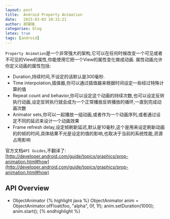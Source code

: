 ```yaml
---
layout: post
title:  Android Property Animation
date:   2015-03-03 10:31:21
author: 郝锡强
categories: blog
letex: true
tags: [android]
---
```

`Property Animation`是一个非常强大的架构,它可以在任何时候改变一个可见或者不可见的View的属性,你能使用它把一个View的属性变化做成动画.
属性动画允许你定义动画的属性包括:

* Duration,持续时间,不设定的话默认是300毫秒.
* Time interpolation,插值器,你可以通过插值器来根据时间设定一些经过特殊计算的值
* Repeat count and behavior,你可以设定这个动画的持续次数,也可以设定反转执行动画,设定反转执行就会成为一个正常播放反转播放的循环,一直到完成动画次数
* Animator sets,你可以一起播放一组动画,或者作为一个动画序列,或者通过设定不同的延迟来设计一个动画效果
* Frame refresh delay,设定帧刷新延迟,默认是10毫秒,这个是用来设定刷新动画的的帧的时间,具体结果不光是设定的值的影响,也取决于当前的系统性能,资源占用影响
<!-- more -->

官方文档`API Guides`,不翻译了:
[http://developer.android.com/guide/topics/graphics/prop-animation.html#how](http://developer.android.com/guide/topics/graphics/prop-animation.html#how)

## API Overview
	
* ObjectAnimator
	{% highlight java %}
ObjectAnimator anim = ObjectAnimator.ofFloat(foo, "alpha", 0f, 1f);
anim.setDuration(1000);
anim.start();
{% endhighlight %}